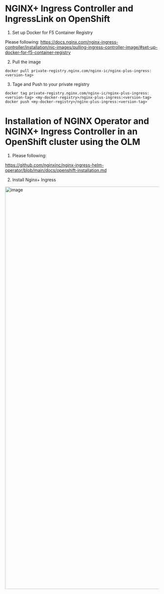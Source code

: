 # NGINX+ Ingress Controller and IngressLink on OpenShift

1. Set up Docker for F5 Container Registry

Please following:
https://docs.nginx.com/nginx-ingress-controller/installation/nic-images/pulling-ingress-controller-image/#set-up-docker-for-f5-container-registry

2. Pull the image
```
docker pull private-registry.nginx.com/nginx-ic/nginx-plus-ingress:<version-tag>
```
3. Tage and Push to your private registry

```
docker tag private-registry.nginx.com/nginx-ic/nginx-plus-ingress:<version-tag> <my-docker-registry>/nginx-plus-ingress:<version-tag>
docker push <my-docker-registry>/nginx-plus-ingress:<version-tag>
```

# Installation of NGINX Operator and NGINX+ Ingress Controller in an OpenShift cluster using the OLM

1. Please following:

https://github.com/nginxinc/nginx-ingress-helm-operator/blob/main/docs/openshift-installation.md

2. Install Nginx+ Ingress

<img width="1315" alt="image" src="https://github.com/bsmerja/ocp-n-ingress-cis-ingresslink/assets/49276353/03471ae8-9801-4d3c-bd2b-4cafe055aabe">


